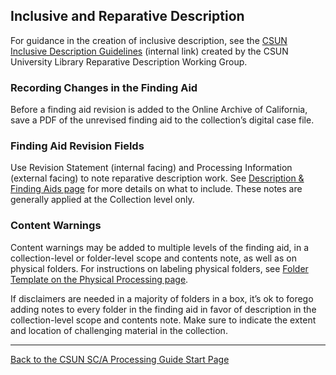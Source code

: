 ## Inclusive and Reparative Description

For guidance in the creation of inclusive description, see the [CSUN Inclusive Description Guidelines](https://nlshibata.github.io/csun-inclusive-description/) (internal link) created by the CSUN University Library Reparative Description Working Group.

### Recording Changes in the Finding Aid 

Before a finding aid revision is added to the Online Archive of California, save a PDF of the unrevised finding aid to the collection’s digital case file. 

### Finding Aid Revision Fields

Use Revision Statement (internal facing) and Processing Information (external facing) to note reparative description work. See [Description & Finding Aids page](https://illuminatedpast.github.io/csun-sca-processing/02-processing/02-06-description/02-06-description.html) for more details on what to include. These notes are generally applied at the Collection level only.

### Content Warnings

Content warnings may be added to multiple levels of the finding aid, in a collection-level or folder-level scope and contents note, as well as on physical folders. For instructions on labeling physical folders, see [Folder Template on the Physical Processing page](https://illuminatedpast.github.io/csun-sca-processing/02-processing/02-04-physicalprocessing.html).

If disclaimers are needed in a majority of folders in a box, it’s ok to forego adding notes to every folder in the finding aid in favor of description in the collection-level scope and contents note. Make sure to indicate the extent and location of challenging material in the collection.

***

[Back to the CSUN SC/A Processing Guide Start Page](https://illuminatedpast.github.io/csun-sca-processing/)



